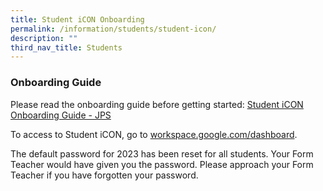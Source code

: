```yaml
---
title: Student iCON Onboarding
permalink: /information/students/student-icon/
description: ""
third_nav_title: Students
---
```

### Onboarding Guide

Please read the onboarding guide before getting started: [Student iCON Onboarding Guide - JPS](/files/Guides/Student_iCON_Onboarding_Guide_JPS.pdf)

To access to Student iCON, go to [workspace.google.com/dashboard](https://workspace.google.com/dashboard). <br>

The default password for 2023 has been reset for all students. Your Form Teacher would have given you the password. Please approach your Form Teacher if you have forgotten your password.